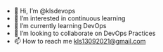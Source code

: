 - 👋 Hi, I’m @klsdevops
- 👀 I’m interested in continuous learning
- 🌱 I’m currently learning DevOps
- 💞️ I’m looking to collaborate on DevOps Practices
- 📫 How to reach me kls13092021@gmail.com

<!---
klsdevops/klsdevops is a ✨ special ✨ repository because its `README.md` (this file) appears on your GitHub profile.
You can click the Preview link to take a look at your changes.
--->
